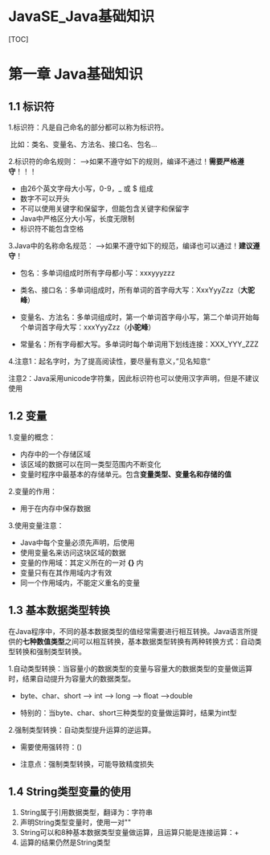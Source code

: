 # JavaSE_Java基础知识

[TOC]

# 第一章 Java基础知识

## 1.1 标识符

1.标识符：凡是自己命名的部分都可以称为标识符。

​	比如：类名、变量名、方法名、接口名、包名...

2.标识符的命名规则：  -->如果不遵守如下的规则，编译不通过！**需要严格遵守**！！！

- 由26个英文字母大小写，0-9，_ 或 $ 组成
- 数字不可以开头
- 不可以使用关键字和保留字，但能包含关键字和保留字
- Java中严格区分大小写，长度无限制
- 标识符不能包含空格

3.Java中的名称命名规范：  -->如果不遵守如下的规范，编译也可以通过！**建议遵守**！

- 包名：多单词组成时所有字母都小写：xxxyyyzzz

- 类名、接口名：多单词组成时，所有单词的首字母大写：XxxYyyZzz（**大驼峰**）
- 变量名、方法名：多单词组成时，第一个单词首字母小写，第二个单词开始每个单词首字母大写：xxxYyyZzz（**小驼峰**）
- 常量名：所有字母都大写。多单词时每个单词用下划线连接：XXX_YYY_ZZZ

4.注意1：起名字时，为了提高阅读性，要尽量有意义，”见名知意“

​	注意2：Java采用unicode字符集，因此标识符也可以使用汉字声明，但是不建议使用

## 1.2 变量

1.变量的概念：

- 内存中的一个存储区域
- 该区域的数据可以在同一类型范围内不断变化
- 变量时程序中最基本的存储单元。包含**变量类型、变量名和存储的值**

2.变量的作用：

- 用于在内存中保存数据

3.使用变量注意：

- Java中每个变量必须先声明，后使用
- 使用变量名来访问这块区域的数据
- 变量的作用域：其定义所在的一对 **{}** 内
- 变量只有在其作用域内才有效
- 同一个作用域内，不能定义重名的变量



## 1.3 基本数据类型转换

在Java程序中，不同的基本数据类型的值经常需要进行相互转换。Java语言所提供的**七种数值类型**之间可以相互转换，基本数据类型转换有两种转换方式：自动类型转换和强制类型转换。

1.自动类型转换：当容量小的数据类型的变量与容量大的数据类型的变量做运算时，结果自动提升为容量大的数据类型。

- byte、char、short --> int --> long --> float -->double

- 特别的：当byte、char、short三种类型的变量做运算时，结果为int型

2.强制类型转换：自动类型提升运算的逆运算。

- 需要使用强转符：()

- 注意点：强制类型转换，可能导致精度损失

## 1.4 String类型变量的使用

1. String属于引用数据类型，翻译为：字符串
2. 声明String类型变量时，使用一对""
3. String可以和8种基本数据类型变量做运算，且运算只能是连接运算：+
4. 运算的结果仍然是String类型

